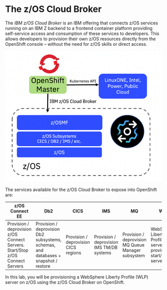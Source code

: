 # The z/OS Cloud Broker

The *IBM z/OS Cloud Broker* is an IBM offering that connects z/OS services running on an IBM Z backend to a frontend container platform providing self-service access and consumption of these services to developers. This allows developers to provision their own z/OS resources directly from the OpenShift console – without the need for z/OS skills or direct access.

![zoscb-arch.png](../images/zoscb-arch.png)

The services available for the z/OS Cloud Broker to expose into OpenShift are:

| z/OS Connect EE                                                                            |     Db2                                                                                          |     CICS                                          |     IMS                                                  |     MQ                                                            |     WLP                                             |
|--------------------------------------------------------------------------------------------|--------------------------------------------------------------------------------------------------|---------------------------------------------------|----------------------------------------------------------|-------------------------------------------------------------------|-----------------------------------------------------|
|     Provision / deprovision z/OS Connect   Servers.     Start/Stop z/OS Connect Servers    |     Provision / deprovision Db2   subsystems, schemas, and databases +     snapshot / restore    |     Provision / deprovision CICS regions          |     Provision / deprovision IMS TM/DB   systems          |     Provision / deprovision MQ Queue   Manager subsystem          |     WebSphere Liberty Profile server provisioning, start/stop   server    |

In this lab, you will be provisioning a WebSphere Liberty Profile (WLP) server on z/OS using the z/OS Cloud Broker on OpenShift. 